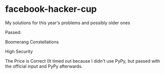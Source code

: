 # facebook-hacker-cup
My solutions for this year's problems and possibly older ones

Passed:

Boomerang Constellations

High Security

The Price is Correct (It timed out because I didn't use PyPy, but passed with the official input and PyPy afterwards. 
